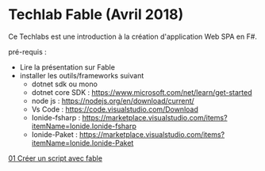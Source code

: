 # Techlab Fable (Avril 2018)

Ce Techlabs est une introduction à la création d'application Web SPA en F#.

pré-requis :

- Lire la présentation sur Fable
- installer les outils/frameworks suivant
    - dotnet sdk ou mono
    - dotnet core SDK : https://www.microsoft.com/net/learn/get-started
    - node js : https://nodejs.org/en/download/current/
    - Vs Code : https://code.visualstudio.com/Download
    - Ionide-fsharp : https://marketplace.visualstudio.com/items?itemName=Ionide.Ionide-fsharp
    - Ionide-Paket : https://marketplace.visualstudio.com/items?itemName=Ionide.Ionide-Paket




[01  Créer un script avec fable](01-Créer.un.script.avec.fable.md)

